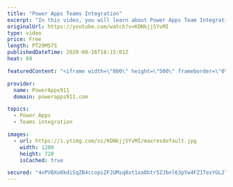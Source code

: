 ```yaml
---
title: "Power Apps Teams Integration"
excerpt: "In this video, you will learn about Power Apps Team Integration. You will see how to post messages to Teams from PowerApps and @ mention people, how to create channels, and a lot of the mechanics so you can integrate this critical data source.   Power Apps training at https://training.PowerApps911.com"
originalUrl: https://youtube.com/watch?v=KONkjjSYvMI
type: video
price: Free
length: PT29M57S
publishedDateTime: 2020-08-16T18:15:01Z
heat: 69

featuredContent: "<iframe width=\"800\" height=\"500\" frameborder=\"0\" src=\"https://www.youtube.com/embed/KONkjjSYvMI\" allow=\"accelerometer; autoplay; encrypted-media; gyroscope; picture-in-picture\" allowfullscreen></iframe>"

provider:
  name: PowerApps911
  domain: powerapps911.com

topics:
  - Power Apps
  - Teams integration

images:
  - url: https://i.ytimg.com/vi/KONkjjSYvMI/maxresdefault.jpg
    width: 1280
    height: 720
    isCached: true

secured: "4xPVBXo0kdiSqZB4ccopiZFJUMsq8xt1xa8btr5ZJbnl63pYw4FZ1TexYGL2lTEwQrZa9VBubY9EslgZLBFNCY+Ow2CaOoFn6OTumXbPOaYGhT5Q+ZMXhQQIBKjOQjR1cZkhbp0EquH80O7fR4P0IMfK0veiugYJSBDJSy5tRZuEEJjkGRl/R9k1mTW3aacEZuQW4zMxGwrVw7ejgcxZx1ULm9zsvBETzciyjGTPMDtK6E+8k0X17DOwX7zbKz17bReSUMrfpb9yqSzsT/3C21t7NAsQ51FMTyETZPBpx0rX8ydCpaJxwFZ7DU7AsNt4S+Jr91ByIvzKEXEEXlSfSCDhIEivk6i38bWl/Hrja7CRGznjYTepgE95IXrRUayBDT1MeRwWc7FUD1sv+xgiFw==;1+PlQrFrCpQSORNkSt+rJQ=="
---
```


